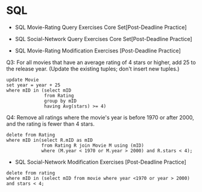 # SQL

- SQL Movie-Rating Query Exercises Core Set[Post-Deadline Practice]

- SQL Social-Network Query Exercises Core Set[Post-Deadline Practice]

- SQL Movie-Rating Modification Exercises [Post-Deadline Practice]


Q3: For all movies that have an average rating of 4 stars or higher, add 25 to the release year. (Update the existing tuples; don't insert new tuples.) 

```
update Movie
set year = year + 25
where mID in (select mID
              from Rating
              group by mID
              having Avg(stars) >= 4)
```

Q4:  Remove all ratings where the movie's year is before 1970 or after 2000, and the rating is fewer than 4 stars. 

```
delete from Rating
where mID in(select R.mID as mID
             from Rating R join Movie M using (mID)
             where (M.year < 1970 or M.year > 2000) and R.stars < 4);
```



- SQL Social-Network Modification Exercises [Post-Deadline Practice]

```
delete from rating
where mID in (select mID from movie where year <1970 or year > 2000)
and stars < 4;
```
